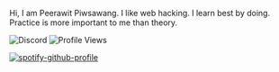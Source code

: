 Hi, I am Peerawit Piwsawang. I like web hacking. I learn best by doing. Practice is more important to me than theory.

![Discord](https://img.shields.io/badge/p33raw1t-%237289DA.svg?logo=discord&logoColor=white)
![Profile Views](https://komarev.com/ghpvc/?username=kimbius&color=green)

[![spotify-github-profile](https://spotify-github-profile.kittinanx.com/api/view?uid=3pxv4i23jaqynrgp4mi8dqu01&cover_image=true&theme=default&bar_color=ff0000&bar_color_cover=true)](https://github.com/kittinan/spotify-github-profile)

